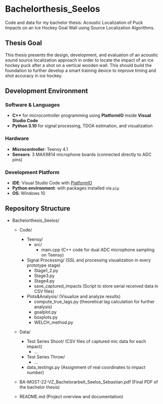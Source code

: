 # Bachelorthesis_Seelos
Code and data for my bachelor thesis: Acoustic Localization of Puck Impacts on an Ice Hockey Goal Wall using Source Localization Algorithms. 

## Thesis Goal
This thesis presents the design, development, and evaluation of an acoustic sound source localization approach in order to locate the impact of an ice hockey puck after
a shot on a vertical wooden wall. This should build the foundation to further develop a smart training device to improve timing and shot accuracy in ice hockey.

## Development Environment

### Software & Languages
- **C++** for microcontroller programming using **PlatformIO** inside **Visual Studio Code**
- **Python 3.10** for signal processing, TDOA estimation, and visualization

### Hardware
- **Microcontroller**: Teensy 4.1
- **Sensors**: 3 MAX9814 microphone boards (connected directly to ADC pins)

### Development Platform
- **IDE**: Visual Studio Code with [PlatformIO](https://platformio.org/)
- **Python environment**: with packages installed via `pip`
- **OS**: Windows 10

## Repository Structure

- Bachelorthesis_Seelos/
  - Code/
    - Teensy/
      - src/
        - main.cpp                    (C++ code for dual ADC microphone sampling on Teensy)
    - Signal Processing/              (SSL and processing visualization in every prototype stage)
      - Stage1_2.py                  
      - Stage3.py
      - Stage4.py
      - save_captured_impacts          (Script to store serial received data in CSV files)
    - Plots&Analysis/                  (Visualize and analyze results)
      - compute_true_lags.py            (theoretical lag calculation for further analysis)
      - goalplot.py
      - boxplots.py
      - WELCH_method.py
      
  - Data/
    - Test Series Shoot/                (CSV files of captured mic data for each impact)
      - ...            
    - Test Series Throw/
      - ...
    - data_testings.py                  (Assignment of real coordinates to impact number)
  
  - BA-MGST-22-VZ_Bachelorarbeit_Seelos_Sebastian.pdf  (Final PDF of the bachelor thesis)

  - README.md                       (Project overview and documentation)

